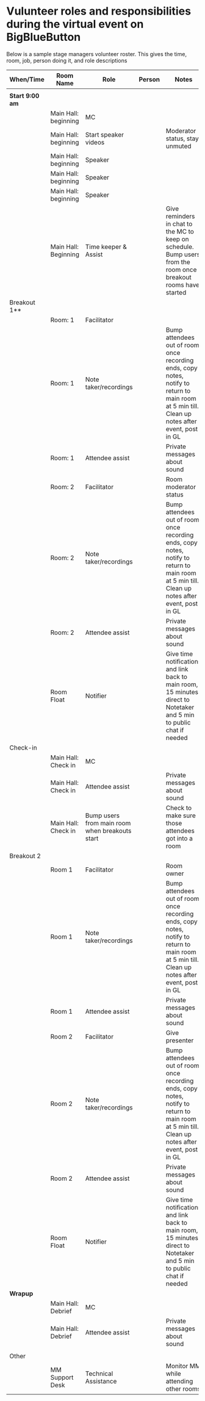 # Vulunteer roles and responsibilities during the virtual event on BigBlueButton
Below is a sample stage managers volunteer roster. This gives the time, room, job, person doing it, and role descriptions

| When/Time | Room Name | Role | Person | Notes |
| --- | --- | --- | --- | --- |
|  |  |  |  |  |
| **Start 9:00 am** |  |  |  |  |
|  | Main Hall: beginning  | MC |  |  |
|  | Main Hall: beginning  | Start speaker videos |  | Moderator status, stay unmuted |
|  | Main Hall: beginning  | Speaker |  |  |
|  | Main Hall: beginning  | Speaker |  |  |
|  | Main Hall: beginning  | Speaker |  |  |
|  | Main Hall: Beginning  | Time keeper & Assist |  | Give reminders in chat to the MC to keep on schedule. Bump users from the room once breakout rooms have started |
| Breakout 1** |  |  |  |  |
|  | Room: 1 | Facilitator |  |  |
|  | Room: 1 | Note taker/recordings |  | Bump attendees out of room once recording ends, copy notes, notify to return to main room at 5 min till. Clean up notes after event, post in GL |
|  | Room: 1 | Attendee assist |  | Private messages about sound |
|  | Room: 2 | Facilitator |  | Room moderator status |
|  | Room: 2 | Note taker/recordings |  | Bump attendees out of room once recording ends, copy notes, notify to return to main room at 5 min till. Clean up notes after event, post in GL |
|  | Room: 2 | Attendee assist |  | Private messages about sound |
|  | Room Float | Notifier |  | Give time notifications and link back to main room, 15 minutes direct to Notetaker and 5 min to public chat if needed |
| Check-in |  |  |  |  |
|  | Main Hall: Check in | MC |  |  |
|  | Main Hall: Check in | Attendee assist |  | Private messages about sound |
|  | Main Hall: Check in | Bump users from main room when breakouts start |  | Check to make sure those attendees got into a room |
| Breakout 2 |  |  |  |  |
|  | Room 1 | Facilitator |  | Room owner |
|  | Room 1 | Note taker/recordings |  | Bump attendees out of room once recording ends, copy notes, notify to return to main room at 5 min till. Clean up notes after event, post in GL |
|  | Room 1 | Attendee assist |  | Private messages about sound |
|  | Room 2 | Facilitator |  | Give presenter |
|  | Room 2 | Note taker/recordings |  | Bump attendees out of room once recording ends, copy notes, notify to return to main room at 5 min till. Clean up notes after event, post in GL |
|  | Room 2 | Attendee assist |  | Private messages about sound |
|  | Room Float | Notifier |  | Give time notifications and link back to main room, 15 minutes direct to Notetaker and 5 min to public chat if needed |
| **Wrapup** |  |  |  |  |
|  | Main Hall: Debrief | MC |  |  |
|  | Main Hall: Debrief | Attendee assist |  | Private messages about sound |
|  |  |  |  |  |
| Other |  |  |  |  |
|  | MM Support Desk | Technical Assistance |  | Monitor MM while attending other rooms |
